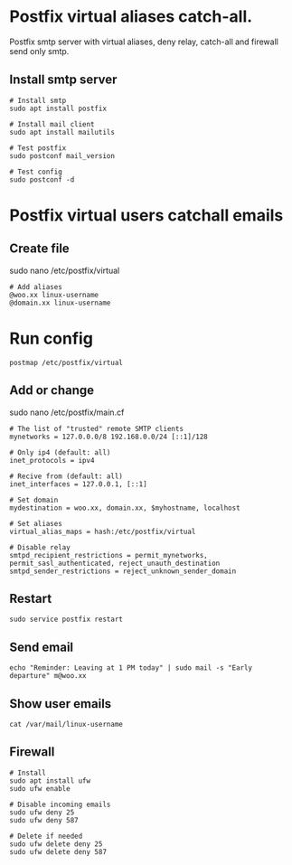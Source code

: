 # Postfix virtual aliases catch-all.
Postfix smtp server with virtual aliases, deny relay, catch-all and firewall send only smtp.

## Install smtp server
```
# Install smtp
sudo apt install postfix

# Install mail client
sudo apt install mailutils

# Test postfix
sudo postconf mail_version

# Test config
sudo postconf -d
```

# Postfix virtual users catchall emails

## Create file
sudo nano /etc/postfix/virtual
```
# Add aliases
@woo.xx linux-username
@domain.xx linux-username
```

# Run config
```
postmap /etc/postfix/virtual
```

## Add or change
sudo nano /etc/postfix/main.cf
```
# The list of "trusted" remote SMTP clients
mynetworks = 127.0.0.0/8 192.168.0.0/24 [::1]/128

# Only ip4 (default: all)
inet_protocols = ipv4

# Recive from (default: all)
inet_interfaces = 127.0.0.1, [::1]

# Set domain
mydestination = woo.xx, domain.xx, $myhostname, localhost

# Set aliases
virtual_alias_maps = hash:/etc/postfix/virtual

# Disable relay
smtpd_recipient_restrictions = permit_mynetworks, permit_sasl_authenticated, reject_unauth_destination
smtpd_sender_restrictions = reject_unknown_sender_domain
```

## Restart
```
sudo service postfix restart
```

## Send email
```
echo "Reminder: Leaving at 1 PM today" | sudo mail -s "Early departure" m@woo.xx
```

## Show user emails
```
cat /var/mail/linux-username
```

## Firewall
```
# Install
sudo apt install ufw
sudo ufw enable

# Disable incoming emails
sudo ufw deny 25
sudo ufw deny 587

# Delete if needed
sudo ufw delete deny 25
sudo ufw delete deny 587
```
